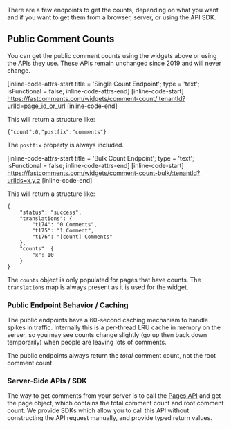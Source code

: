 There are a few endpoints to get the counts, depending on what you want and if you want to get them from a browser, server, or using the
API SDK.

## Public Comment Counts

You can get the public comment counts using the widgets above or using the APIs they use. These APIs remain unchanged since 2019 and
will never change.

[inline-code-attrs-start title = 'Single Count Endpoint'; type = 'text'; isFunctional = false; inline-code-attrs-end]
[inline-code-start]
https://fastcomments.com/widgets/comment-count/:tenantId?urlId=page_id_or_url
[inline-code-end]

This will return a structure like:

```
{"count":0,"postfix":"comments"}
```

The `postfix` property is always included. 

[inline-code-attrs-start title = 'Bulk Count Endpoint'; type = 'text'; isFunctional = false; inline-code-attrs-end]
[inline-code-start]
https://fastcomments.com/widgets/comment-count-bulk/:tenantId?urlIds=x,y,z
[inline-code-end]

This will return a structure like:

```
{
    "status": "success",
    "translations": {
        "t174": "0 Comments",
        "t175": "1 Comment",
        "t176": "[count] Comments"
    },
    "counts": {
        "x": 10
    }
}
```

The `counts` object is only populated for pages that have counts. The `translations` map is always present as it is used for the widget.

### Public Endpoint Behavior / Caching

The public endpoints have a 60-second caching mechanism to handle spikes in traffic. Internally this is a per-thread LRU cache in memory on the server,
so you may see counts change slightly (go up then back down temporarily) when people are leaving lots of comments.

The public endpoints always return the *total* comment count, not the root comment count. 

### Server-Side APIs / SDK

The way to get comments from your server is to call the [Pages API](/guide-api.html#page-structure) and get the page object, which contains the total comment count
and root comment count. We provide SDKs which allow you to call this API without constructing the API request manually, and provide typed return values.

